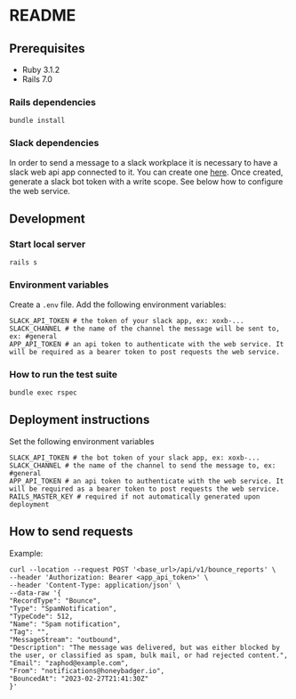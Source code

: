 # README

## Prerequisites

- Ruby 3.1.2
- Rails 7.0

### Rails dependencies

```shell
bundle install
```

### Slack dependencies
In order to send a message to a slack workplace it is necessary to have a slack web api app connected to it. You can create one [here](https://api.slack.com/apps). 
Once created, generate a slack bot token with a write scope. See below how to configure the web service.

## Development
### Start local server

```shell
rails s
```

### Environment variables
Create a `.env` file.
Add the following environment variables:
```shell
SLACK_API_TOKEN # the token of your slack app, ex: xoxb-... 
SLACK_CHANNEL # the name of the channel the message will be sent to, ex: #general
APP_API_TOKEN # an api token to authenticate with the web service. It will be required as a bearer token to post requests the web service.
```

### How to run the test suite
```shell
bundle exec rspec
```

## Deployment instructions
Set the following environment variables
```shell
SLACK_API_TOKEN # the bot token of your slack app, ex: xoxb-... 
SLACK_CHANNEL # the name of the channel to send the message to, ex: #general
APP_API_TOKEN # an api token to authenticate with the web service. It will be required as a bearer token to post requests the web service.
RAILS_MASTER_KEY # required if not automatically generated upon deployment
```

## How to send requests
Example:
```shell
curl --location --request POST '<base_url>/api/v1/bounce_reports' \
--header 'Authorization: Bearer <app_api_token>' \
--header 'Content-Type: application/json' \
--data-raw '{
"RecordType": "Bounce",
"Type": "SpamNotification",
"TypeCode": 512,
"Name": "Spam notification",
"Tag": "",
"MessageStream": "outbound",
"Description": "The message was delivered, but was either blocked by the user, or classified as spam, bulk mail, or had rejected content.",
"Email": "zaphod@example.com",
"From": "notifications@honeybadger.io",
"BouncedAt": "2023-02-27T21:41:30Z"
}'
```
